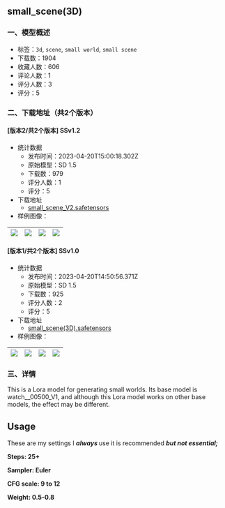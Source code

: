 ## small_scene(3D)
### 一、模型概述

- 标签：`3d`, `scene`, `small world`, `small scene`
- 下载数：1904
- 收藏人数：606
- 评论人数：1
- 评分人数：3
- 评分：5

### 二、下载地址（共2个版本）

#### [版本2/共2个版本] SSv1.2

- 统计数据
  - 发布时间：2023-04-20T15:00:18.302Z
  - 原始模型：SD 1.5
  - 下载数：979
  - 评分人数：1
  - 评分：5
- 下载地址
  - [small_scene_V2.safetensors](https://civitai.com/api/download/models/50804)
- 样例图像：

| <img src="https://image.civitai.com/xG1nkqKTMzGDvpLrqFT7WA/00365424-d964-4902-5f21-44082f91ca00/width=450/546523.jpeg" /> | <img src="https://image.civitai.com/xG1nkqKTMzGDvpLrqFT7WA/a90f8584-47b9-4499-0a4e-7098b04f3600/width=450/546524.jpeg" /> | <img src="https://image.civitai.com/xG1nkqKTMzGDvpLrqFT7WA/ff886e7f-c715-4735-3721-e6c91dd61400/width=450/546526.jpeg" /> | <img src="https://image.civitai.com/xG1nkqKTMzGDvpLrqFT7WA/cb1b3a44-77a9-4c9a-e14b-357e7ae68a00/width=450/546528.jpeg" /> |
| ---- | ---- | ---- | ---- |

#### [版本1/共2个版本] SSv1.0

- 统计数据
  - 发布时间：2023-04-20T14:50:56.371Z
  - 原始模型：SD 1.5
  - 下载数：925
  - 评分人数：2
  - 评分：5
- 下载地址
  - [small_scene(3D).safetensors](https://civitai.com/api/download/models/40377)
- 样例图像：

| <img src="https://image.civitai.com/xG1nkqKTMzGDvpLrqFT7WA/287407cc-4548-473f-0a21-ead6cafc4b00/width=450/446903.jpeg" /> | <img src="https://image.civitai.com/xG1nkqKTMzGDvpLrqFT7WA/e639dc2f-9970-4d57-bffa-a52cad269500/width=450/446905.jpeg" /> | <img src="https://image.civitai.com/xG1nkqKTMzGDvpLrqFT7WA/59cee525-7b13-4c2f-6c0b-33b3ad9b4100/width=450/446907.jpeg" /> | <img src="https://image.civitai.com/xG1nkqKTMzGDvpLrqFT7WA/01081fa6-99ab-496b-778e-17f19bb96b00/width=450/446908.jpeg" /> |
| ---- | ---- | ---- | ---- |


### 三、详情
<p>This is a Lora model for generating small worlds. Its base model is watch__00500_V1, and although this Lora model works on other base models, the effect may be different.</p><h2><strong>Usage</strong></h2><p>These are my settings I <strong><em>always </em></strong>use it is recommended <strong><em>but not essential;</em></strong></p><p><strong>Steps: 25+</strong></p><p><strong>Sampler: Euler</strong></p><p><strong>CFG scale: 9 to 12</strong></p><p><strong>Weight: 0.5-0.8</strong></p><p></p>